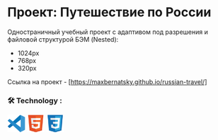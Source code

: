 # Проект: Путешествие по России

Одностраничный учебный проект с адаптивом под разрешения и файловой структурой БЭМ (Nested):

- 1024px
- 768px
- 320px

Ссылка на проект - [https://maxbernatsky.github.io/russian-travel/]

### :hammer_and_wrench: Technology :

<div>
  <img src="https://github.com/devicons/devicon/blob/master/icons/vscode/vscode-original.svg" atl="vscode" width="40" height="40">
  <img src="https://github.com/devicons/devicon/blob/master/icons/html5/html5-original.svg" atl="html5" width="40" height="40">
  <img src="https://github.com/devicons/devicon/blob/master/icons/css3/css3-original.svg" atl="css3" width="40" height="40">
</div>
